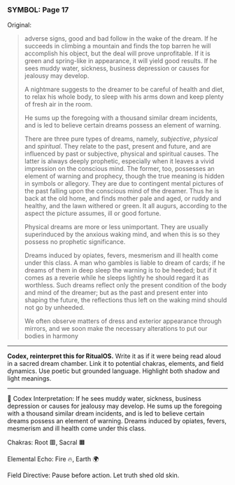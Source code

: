 ### SYMBOL: Page 17

Original:
> adverse signs, good and bad follow in the wake of the dream.
> If he succeeds in climbing a mountain and finds the top barren
> he will accomplish his object, but the deal will prove unprofitable.
> If it is green and spring-like in appearance, it will yield good results.
> If he sees muddy water, sickness, business depression or causes
> for jealousy may develop.
> 
> 
> A nightmare suggests to the dreamer to be careful of health and diet,
> to relax his whole body, to sleep with his arms down and keep plenty
> of fresh air in the room.
> 
> 
> He sums up the foregoing with a thousand similar dream incidents,
> and is led to believe certain dreams possess an element of warning.
> 
> 
> There are three pure types of dreams, namely, _subjective_,
> _physical_ and _spiritual_. They relate to the past,
> present and future, and are influenced by past or subjective,
> physical and spiritual causes. The latter is always deeply prophetic,
> especially when it leaves a vivid impression on the conscious mind.
> The former, too, possesses an element of warning and prophecy,
> though the true meaning is hidden in symbols or allegory.
> They are due to contingent mental pictures of the past
> falling upon the conscious mind of the dreamer.
> Thus he is back at the old home, and finds mother pale and aged,
> or ruddy and healthy, and the lawn withered or green.
> It all augurs, according to the aspect the picture assumes,
> ill or good fortune.
> 
> 
> Physical dreams are more or less unimportant. They are usually
> superinduced by the anxious waking mind, and when this is so they
> possess no prophetic significance.
> 
> 
> Dreams induced by opiates, fevers, mesmerism and ill health come under
> this class. A man who gambles is liable to dream of cards; if he dreams
> of them in deep sleep the warning is to be heeded; but if it comes
> as a reverie while he sleeps lightly he should regard it as worthless.
> Such dreams reflect only the present condition of the body and mind
> of the dreamer; but as the past and present enter into shaping the future,
> the reflections thus left on the waking mind should not go by unheeded.
> 
> 
> We often observe matters of dress and exterior appearance through mirrors,
> and we soon make the necessary alterations to put our bodies in harmony

---

**Codex, reinterpret this for RitualOS.**
Write it as if it were being read aloud in a sacred dream chamber.
Link it to potential chakras, elements, and field dynamics.
Use poetic but grounded language.
Highlight both shadow and light meanings.

---

🔁 Codex Interpretation:
If he sees muddy water, sickness, business depression or causes for jealousy may develop. He sums up the foregoing with a thousand similar dream incidents, and is led to believe certain dreams possess an element of warning. Dreams induced by opiates, fevers, mesmerism and ill health come under this class.

Chakras: Root 🟥, Sacral 🟧

Elemental Echo: Fire 🔥, Earth 🌍

Field Directive: Pause before action. Let truth shed old skin.
